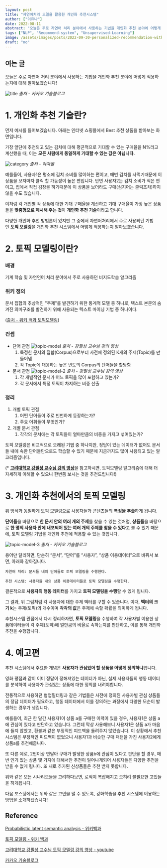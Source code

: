 ```yaml
---
layout: post
title: "자연어처리 모델을 활용한 개인화 추천시스템"
author: ["이유나"]
date: 2022-08-11
abstract: "오늘은 주로 자연어 처리 분야에서 사용하는 기법을 개인화 추천 분야에 어떻게 적용하는지에 대해 알아보겠습니다!먼저 예시를 들어보겠습니다. 아래는 인터넷 쇼핑몰에서 Best 추천 상품을 받아보는 화면입니다. 가장 앞단에 추천되고 있는 김치에 대해 평균적으로 기대할 수 있는 구매율을 N%라고 계산했을 때, 이는 모든 사람에게 동일하게 기대할 수 있는 값은 아닙니다."
tags: ["NLP", "Recommend-system", "Unsupervised-Learning"]
image: /assets/images/posts/2022-09-30-personalized-recommendation-with-NLP/untitle.png
draft: "no"
---
```


## 여는 글

오늘은 주로 자연어 처리 분야에서 사용하는 기법을 개인화 추천 분야에 어떻게 적용하는지에 대해 알아보겠습니다!

![title](/assets/images/posts/2022-09-30-personalized-recommendation-with-NLP/untitle.png)
_출처 - 카카오 기술블로그_

# 1. 개인화 추천 기술란?

먼저 예시를 들어보겠습니다.
아래는 인터넷 쇼핑몰에서 Best 추천 상품을 받아보는 화면입니다.

가장 앞단에 추천되고 있는 김치에 대해 평균적으로 기대할 수 있는 구매율을 N%라고 계산했을 때, 이는 **모든 사람에게 동일하게 기대할 수 있는 값은 아닙니다.**

![category](/assets/images/posts/2022-09-30-personalized-recommendation-with-NLP/category.png)
_출처 - 아자몰_

예를들어, 사용자1은 평소에 김치 소비를 많이하는 편이고, 매번 김치를 사먹기때문에 이 상품을 보자마자 클릭 할 가능성이 높은 편입니다.
반면 사용자2는 김치 소비가 적은 편이고, 집에서 직접 김장을 하기때문에 이 상품을 보더라도 구매(심지어는 클릭조차)하지 않을 수도 있습니다.

이처럼 각 개인별 각 상품에 대한 기대 구매율을 계산하고 기대 구매율이 가장 높은 상품들을 **맞춤형으로 제시해 주는 것**이 **개인화 추천 기술**이라고 합니다.

다양한 개인화 추천 방법론이 있지만 그 중에서 자연어처리에서 주로 사용되던 기법인 **토픽 모델링**을 개인화 추천 시스템에서 어떻게 적용하는지 알아보겠습니다.

# 2. **토픽 모델링이란?**

### 배경

기계 학습 및 자연언어 처리 분야에서 주로 사용하던 비지도학습 알고리즘

### 위키 정의

문서 집합의 추상적인 "주제"를 발견하기 위한 통계적 모델 중 하나로, 텍스트 본문의 숨겨진 의미구조를 발견하기 위해 사용되는 텍스트 마이닝 기법 중 하나이다.

([출처 - 위키 백과 토픽모델링](https://ko.wikipedia.org/wiki/%ED%86%A0%ED%94%BD_%EB%AA%A8%EB%8D%B8))

### 컨셉

- 단어 관점
  ![topic-model](/assets/images/posts/2022-09-30-personalized-recommendation-with-NLP/topic-model.png)
  _출처 - 강필성 교수님 강의 영상_
  1. 특정한 문서의 집합(Corpus)으로부터 사전에 정의된 K개의 주제(Topic)를 만들어냄
  2. 각 Topic에 대응하는 높은 빈도의 Corpus의 단어들을 할당함
- 문서 관점
  ![topic-model-2](/assets/images/posts/2022-09-30-personalized-recommendation-with-NLP/topic-model-2.png)
  _출처 - 강필성 교수님 강의 영상_
  1. 각 개별적인 문서가 어느 토픽을 많이 포함하고 있는가?
  2. 각 문서에서 특정 토픽이 차지하는 비중 산출

### 정리

1. 개별 토픽 관점
   1. 어떤 단어들이 주로 빈번하게 등장하는가?
   2. 주요 어휘들이 무엇인가?
2. 개별 문서 관점
   1. 각각의 문서에는 각 토픽들이 얼마만큼의 비중을 가지고 섞여있는가?

토픽 모델링은 비교적으로 오래된 기법 중 하나지만, 정답이 있는 데이터가 없어도 문서들 내에 속한 단어들만으로도 학습할 수 있기 때문에 지금까지도 많이 사용되고 있는 알고리즘입니다.

(\* [**고려대학교 강필성 교수님 강의 영상**](https://www.youtube.com/watch?v=J1ri0EQnUOg&list=PLetSlH8YjIfVzHuSXtG4jAC2zbEAErXWm&index=13)을 참고하시면, 토픽모델링 알고리즘에 대해 더 자세하게 이해할 수 있으니 한번쯤 보시는 것을 추천드립니다!)

# 3. 개인화 추천에서의 토픽 모델링

위 방식과 동일하게 토픽 모델링으로 사용자들과 콘텐츠들의 **특징을 추출**하게 됩니다.

**단어들**을 바탕으로 **한 문서 안의 여러 개의 주제**를 찾을 수 있는 것처럼, **상품들**을 바탕으로 **한 명의 사용자 안에 내포되어 있는 여러 개의 주제를 찾을 수 있다**고 볼 수 있기 때문에, 토픽 모델링 기법을 개인화 추천에 적용할 수 있는 것입니다.

![topic-model-3](/assets/images/posts/2022-09-30-personalized-recommendation-with-NLP/topic-model-3.png)
_출처 - 카카오 기술블로그_

용어만 달리하면, 단순히 “문서”, “단어”를 “사용자”, “상품 이용데이터”으로 바꿔서 보면, 아래와 같아집니다.

`자연어 처리: 문서들 내의 단어들로 토픽 모델링을 수행한다.`

`추천 시스템: 사용자들 내의 상품 이용데이터들로 토픽 모델링을 수행한다.`

결론적으로 **사용자의 행동 데이터**를 가지고 **토픽 모델링을 수행**할 수 있게 됩니다.

그 결과, 위 그림처럼 각 사용자에 대한 주제 벡터를 구할 수 있습니다.
이때, **벡터의 크기 k**는 주제(토픽)의 개수이며 **각각의 값**은 주제에 속할 확률을 의미하게 됩니다.

추천시스템 관점에서 다시 정리하자면, **토픽 모델링**을 수행하여 각 사용자별 이용한 상품데이터들이 각 주제(토픽)에 얼만큼의 비율로 속하는지를 판단하고, 이를 통해 개인화 추천을 수행합니다.

# 4. 예고편

추천 시스템에서 주요한 개념은 **사용자가 관심있어 할 상품을 어떻게 정의하냐**입니다.

영화 평점과 같이 이미 정답이 정해져있는 데이터가 아닌, 실제 사용자들의 행동 데이터를 분석하여 사용자가 관심있는 상품에 대한 정의를 내려야합니다.

전통적으로 사용하던 협업필터링과 같은 기법들은 사전에 정의된 사용자별 관심 상품들의 정답 데이터가 필요하고, 행동 데이터에서 이를 정의하는 과정에서 다양한 모순이 발생하는 경우가 생깁니다.

예를들어, 최근 한 달간 사용자1이 상품 a를 구매한 이력이 있을 경우, 사용자1은 상품 a에 관심이 있다고 판단하고 있습니다. 그런데 막상 사용해보니 사용자1은 상품 a가 마음에 들지 않았고, 환불과 같은 부정적인 피드백을 돌려주지 않았습니다. 이 상황에서 추천 시스템은 부정적인 피드백이 없었으니 사용자1과 비슷한 구매 패턴을 가진 사용자2에게 상품a를 추천해줍니다.

또 다른 예로, 2번이상 연달아 구매가 발생한 상품b에 관심이 있다고 판단을 할 경우, 매번 인기 있는 상품 몇 가지에 대해서만 추천이 일어나게되어 사용자들은 다양한 추천을 받을 수 없게 됩니다. 또 새로 추가된 신상품들은 추천 받지 못합니다.

위와 같은 모든 시나리오들을 고려하다보면, 로직이 복잡해지고 오히려 불필요한 고민들을 하게됩니다.

다음 포스팅에서는 위와 같은 고민을 덜 수 있도록, 강화학습을 추천 시스템에 이용하는 방법을 소개하겠습니다!

## **Reference**

[Probabilistic latent semantic analysis - 위키백과](https://en.wikipedia.org/wiki/Probabilistic_latent_semantic_analysis)

[토픽 모델링 - 위키 백과](https://ko.wikipedia.org/wiki/%ED%86%A0%ED%94%BD_%EB%AA%A8%EB%8D%B8)

[고려대학교 강필성 교수님 토픽 모델링 강의 영상 - youtube](https://www.youtube.com/watch?v=J1ri0EQnUOg&list=PLetSlH8YjIfVzHuSXtG4jAC2zbEAErXWm&index=13)

[카카오 기술블로그](https://tech.kakao.com/2021/06/25/kakao-ai-recommendation-01/)
